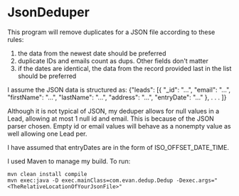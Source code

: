 # JsonDeduper
This program will remove duplicates for a JSON file according to these rules:
1) the data from the newest date should be preferred
2) duplicate IDs and emails count as dups. Other fields don't matter
3) if the dates are identical, the data from the record provided last in the list should be preferred

I assume the JSON data is structured as:
{"leads": [{
	"_id": "...",
	"email": "...",
	"firstName":  "...",
	"lastName": "...",
	"address": "...",
	"entryDate": "..."
	},
	.
	.
	.
]}

Although it is not typical of JSON, my deduper allows for null values in a Lead, allowing at most 1 null id and email. This is because of the JSON parser chosen. Empty id or email values will behave as a nonempty value as well allowing one Lead per.

I have assumed that entryDates are in the form of ISO_OFFSET_DATE_TIME.

I used Maven to manage my build. To run:

	mvn clean install compile
	mvn exec:java -D exec.mainClass=com.evan.dedup.Dedup -Dexec.args="<TheRelativeLocationOfYourJsonFile>"
	
